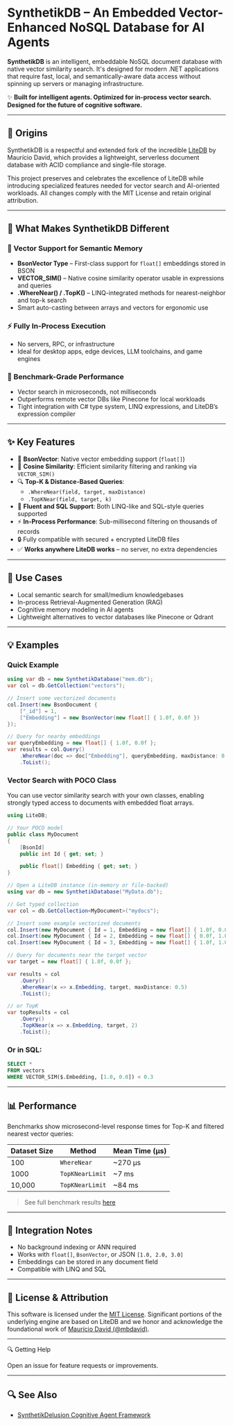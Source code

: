 # SynthetikDB – An Embedded Vector-Enhanced NoSQL Database for AI Agents


**SynthetikDB** is an intelligent, embeddable NoSQL document database with native vector similarity search. It's designed for modern .NET applications that require fast, local, and semantically-aware data access without spinning up servers or managing infrastructure.

✨ **Built for intelligent agents. Optimized for in-process vector search. Designed for the future of cognitive software.**

---

## 🧬 Origins

SynthetikDB is a respectful and extended fork of the incredible [LiteDB](https://github.com/mbdavid/LiteDB) by Maurício David, which provides a lightweight, serverless document database with ACID compliance and single-file storage.

This project preserves and celebrates the excellence of LiteDB while introducing specialized features needed for vector search and AI-oriented workloads. All changes comply with the MIT License and retain original attribution.

---

## 🚀 What Makes SynthetikDB Different

### 🧠 Vector Support for Semantic Memory
- **BsonVector Type** – First-class support for `float[]` embeddings stored in BSON
- **VECTOR_SIM()** – Native cosine similarity operator usable in expressions and queries
- **.WhereNear() / .TopK()** – LINQ-integrated methods for nearest-neighbor and top-k search
- Smart auto-casting between arrays and vectors for ergonomic use

### ⚡ Fully In-Process Execution
- No servers, RPC, or infrastructure
- Ideal for desktop apps, edge devices, LLM toolchains, and game engines

### 🧪 Benchmark-Grade Performance
- Vector search in microseconds, not milliseconds
- Outperforms remote vector DBs like Pinecone for local workloads
- Tight integration with C# type system, LINQ expressions, and LiteDB’s expression compiler

---

## ✨ Key Features

- 🧮 **BsonVector**: Native vector embedding support (`float[]`)
- 📏 **Cosine Similarity**: Efficient similarity filtering and ranking via `VECTOR_SIM()`
- 🔍 **Top-K & Distance-Based Queries**:
  - `.WhereNear(field, target, maxDistance)`
  - `.TopKNear(field, target, k)`
- 🧪 **Fluent and SQL Support**: Both LINQ-like and SQL-style queries supported
- ⚡ **In-Process Performance**: Sub-millisecond filtering on thousands of records
- 🔒 Fully compatible with secured + encrypted LiteDB files
- ✅ **Works anywhere LiteDB works** – no server, no extra dependencies

---

## 🧠 Use Cases

- Local semantic search for small/medium knowledgebases
- In-process Retrieval-Augmented Generation (RAG)
- Cognitive memory modeling in AI agents
- Lightweight alternatives to vector databases like Pinecone or Qdrant

---

## 💡 Examples

### Quick Example

```csharp
using var db = new SynthetikDatabase("mem.db");
var col = db.GetCollection("vectors");

// Insert some vectorized documents
col.Insert(new BsonDocument {
    ["_id"] = 1,
    ["Embedding"] = new BsonVector(new float[] { 1.0f, 0.0f })
});

// Query for nearby embeddings
var queryEmbedding = new float[] { 1.0f, 0.0f };
var results = col.Query()
    .WhereNear(doc => doc["Embedding"], queryEmbedding, maxDistance: 0.3)
    .ToList();
```


### Vector Search with POCO Class

You can use vector similarity search with your own classes, enabling strongly typed access to documents with embedded float arrays.

```csharp
using LiteDB;

// Your POCO model
public class MyDocument
{
    [BsonId]
    public int Id { get; set; }

    public float[] Embedding { get; set; }
}

// Open a LiteDB instance (in-memory or file-backed)
using var db = new SynthetikDatabase("MyData.db");

// Get typed collection
var col = db.GetCollection<MyDocument>("mydocs");

// Insert some example vectorized documents
col.Insert(new MyDocument { Id = 1, Embedding = new float[] { 1.0f, 0.0f } });
col.Insert(new MyDocument { Id = 2, Embedding = new float[] { 0.0f, 1.0f } });
col.Insert(new MyDocument { Id = 3, Embedding = new float[] { 1.0f, 1.0f } });

// Query for documents near the target vector
var target = new float[] { 1.0f, 0.0f };

var results = col
    .Query()
    .WhereNear(x => x.Embedding, target, maxDistance: 0.5)
    .ToList();

// or TopK
var topResults = col
    .Query()
    .TopKNear(x => x.Embedding, target, 2)
    .ToList();
```

### Or in SQL:

```sql
SELECT *
FROM vectors
WHERE VECTOR_SIM($.Embedding, [1.0, 0.0]) < 0.3
```

---

## 📊 Performance

Benchmarks show microsecond-level response times for Top-K and filtered nearest vector queries:

| Dataset Size | Method           | Mean Time (μs) |
|--------------|------------------|----------------|
| 100          | `WhereNear`      | ~270 μs        |
| 1000         | `TopKNearLimit`  | ~7 ms          |
| 10,000       | `TopKNearLimit`  | ~84 ms         |

> See full benchmark results [here](docs/performance)

---

## 🧩 Integration Notes

- No background indexing or ANN required
- Works with `float[]`, `BsonVector`, or JSON `[1.0, 2.0, 3.0]`
- Embeddings can be stored in any document field
- Compatible with LINQ and SQL

---

## 🧬 License & Attribution

This software is licensed under the [MIT License](https://opensource.org/licenses/MIT). Significant portions of the underlying engine are based on LiteDB and we honor and acknowledge the foundational work of [Maurício David (@mbdavid)](https://github.com/mbdavid).

---

🔍 Getting Help

Open an issue for feature requests or improvements. 

---

## 🔍 See Also

- [SynthetikDelusion Cognitive Agent Framework](https://github.com/hurley451/synthetikdelusion)
